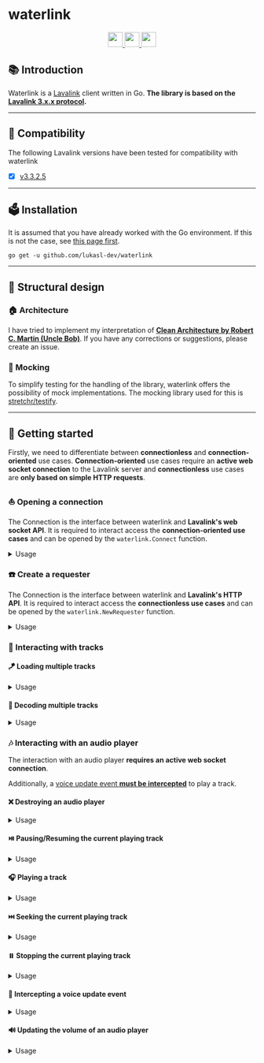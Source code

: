# waterlink

<div align="center">
  <a href="https://golang.org/">
    <img
      src="https://img.shields.io/badge/Written%20in-Go-%23EF4041?style=for-the-badge"
      height="30"
    />
  </a>
  <a href="https://pkg.go.dev/github.com/lukasl-dev/waterlink">
    <img
      src="https://img.shields.io/badge/godoc-reference-5272B4.svg?style=for-the-badge"
      height="30"
    />
  </a>
  <a href="https://goreportcard.com/report/github.com/lukasl-dev/waterlink">
    <img
      src="https://goreportcard.com/badge/github.com/lukasl-dev/waterlink?style=for-the-badge"
      height="30"
    />
  </a>
</div>

## :books: Introduction

Waterlink is a [Lavalink](https://github.com/freyacodes/Lavalink) client written in Go. **The library is based on
the [Lavalink 3.x.x protocol](https://github.com/freyacodes/Lavalink/blob/master/IMPLEMENTATION.md).**

---

## :mag_right: Compatibility

The following Lavalink versions have been tested for compatibility with waterlink

- [x] [v3.3.2.5](https://github.com/freyacodes/Lavalink/releases/tag/3.3.2.5)

---

## :ballot_box: Installation

It is assumed that you have already worked with the Go environment. If this is not the case,
see [this page first](https://golang.org/doc/install).

```shell
go get -u github.com/lukasl-dev/waterlink
```

---

## :art: Structural design

### :house: Architecture

I have tried to implement my interpretation of [**Clean Architecture by Robert C. Martin (Uncle
Bob)**](https://blog.cleancoder.com/uncle-bob/2012/08/13/the-clean-architecture.html). If you have any corrections or
suggestions, please create an issue.

### :mosquito: Mocking

To simplify testing for the handling of the library, waterlink offers the possibility of mock implementations. The
mocking library used for this is [stretchr/testify](https://github.com/stretchr/testify).

---

## :bamboo: Getting started

Firstly, we need to differentiate between **connectionless** and **connection-oriented** use cases. **Connection-oriented** use cases require an **active web socket connection** to the Lavalink server and **connectionless** use cases are **only based on simple HTTP requests**.

### :boat: Opening a connection

The Connection is the interface between waterlink and **Lavalink's web socket API**. It is required to interact access the **connection-oriented use cases** and can be opened by the `waterlink.Connect` function.

<details>
  <summary>Usage</summary>
  <p>
  
  ```go
  package main
  
  import (
    "context"
    "net/url"
  
    "github.com/lukasl-dev/waterlink"
  )
  
  var (
    host = url.URL{                // TODO: adjust
      Scheme: "ws",
      Host:   "localhost:2333",
    }
    passphrase = "youshallnotpass" // TODO: adjust
  )
  
  func main() {
    opts := waterlink.NewConnectOptions().WithPassphrase(passphrase) // more options available
    conn, err := waterlink.Connect(context.TODO(), host, opts)
    if err != nil {
      // TODO: handle error
      return
    }
    // TODO: use conn
  }
  ```

  </p>
</details>

### :phone: Create a requester

The Connection is the interface between waterlink and **Lavalink's HTTP API**. It is required to interact access the **connectionless use cases** and can be opened by the `waterlink.NewRequester` function.

<details>
  <summary>Usage</summary>
  <p>
  
  ```go
  package main
  
  import (
    "net/url"
  
    "github.com/lukasl-dev/waterlink"
  )
  
  var (
    host = url.URL{                // TODO: adjust
      Scheme: "http",
      Host:   "localhost:2333",
    }
    passphrase = "youshallnotpass" // TODO: adjust
  )
  
  func main() {
    opts := waterlink.NewRequesterOptions().WithPassphrase(passphrase) // more options available
    req := waterlink.NewRequester(host, opts)
    // TODO: use req
  }
  ```

  </p>
</details>

### :musical_keyboard: Interacting with tracks

#### :kite: Loading multiple tracks

<details>
  <summary>Usage</summary>
  <p>
  
  ```go
  package main

  import (
    "github.com/lukasl-dev/waterlink"
  )

  var (
    req        waterlink.Requester                             // TODO: create req
    identifier = "https://www.youtube.com/watch?v=dQw4w9WgXcQ" // TODO: adjust
  )

  func main() {
    resp, err := req.LoadTracks(identifier)
    if err != nil {
      // TODO: handle error
      return
    }
    // TODO: use resp
  }
  ```

  </p>
</details>

#### :ticket: Decoding multiple tracks

<details>
  <summary>Usage</summary>
  <p>
  
  ```go
  package main
  
  import (
    "github.com/lukasl-dev/waterlink"
  )
  
  var (
    req      waterlink.Requester // TODO: create req
    trackIDs []string            // TODO: define trackIDs
  )
  
  func main() {
    tracks, err := req.DecodeTracks(trackIDs...)
    if err != nil {
      // handle error
      return
    }
    // TODO: use tracks
  }
  ```

  </p>
</details>

### :notes: Interacting with an audio player

The interaction with an audio player **requires an active web socket connection**.

Additionally, a [voice update event **must be intercepted**](#briefcase-intercepting-a-voice-update-event) to play a track.

#### :x: Destroying an audio player

<details>
  <summary>Usage</summary>
  <p>

  ```go
  package main
  
  import "github.com/lukasl-dev/waterlink"
  
  var (
    conn    waterlink.Connection // TODO: open conn
    guildID uint                 // TODO: define guildID
  )
  
  func main() {
    if err := conn.Destroy(guildID); err != nil {
      // TODO: handle error
    }
  }
  ```

  </p>
</details>

#### :play_or_pause_button: Pausing/Resuming the current playing track

<details>
  <summary>Usage</summary>
  <p>

  ```go
  package main
  
  import "github.com/lukasl-dev/waterlink"
  
  var (
    conn    waterlink.Connection // TODO: open conn
    guildID uint                 // TODO: define guildID
    paused  bool                 // TODO: define paused
  )
  
  func main() {
    if err := conn.SetPaused(guildID, paused); err != nil {
      // TODO: handle error
    }
  }
  ```

  </p>
</details>

#### :headphones: Playing a track

<details>
  <summary>Usage</summary>
  <p>

  ```go
  package main
  
  import (
    "github.com/lukasl-dev/waterlink"
    "github.com/lukasl-dev/waterlink/usecase/play"
  )
  
  var (
    conn    waterlink.Connection // TODO: open conn
    guildID uint                 // TODO: define guildID
    trackID string               // TODO: load trackID
    volume  uint                 // TODO: define volume
  )
  
  func main() {
    opts := play.NewOptions().WithVolume(volume) // more options available
    if err := conn.Play(guildID, trackID, opts); err != nil {
      // TODO: handle error
    }
  }
  ```

  </p>
</details>

#### :next_track_button: Seeking the current playing track

<details>
  <summary>Usage</summary>
  <p>

  ```go
  package main
  
  import (
    "github.com/lukasl-dev/waterlink"
  )
  
  var (
    conn     waterlink.Connection // TODO: open conn
    guildID  uint                 // TODO: define guildID
    position uint                 // TODO: define position
  )
  
  func main() {
    if err := conn.Seek(guildID, position); err != nil {
      // TODO: handle error
    }
  }

  ```

  </p>
</details>

#### :pause_button: Stopping the current playing track

<details>
  <summary>Usage</summary>
  <p>

  ```go
  package main
  
  import (
    "github.com/lukasl-dev/waterlink"
  )
  
  var (
    conn    waterlink.Connection // TODO: open conn
    guildID uint                 // TODO: define guildID
  )
  
  func main() {
    if err := conn.Stop(guildID); err != nil {
      // TODO: handle error
    }
  }
  ```

  </p>
</details>

#### :briefcase: Intercepting a voice update event

<details>
  <summary>Usage</summary>
  <p>

  ```go
  package main
  
  import (
    "github.com/lukasl-dev/waterlink"
  )
  
  var (
    conn      waterlink.Connection // TODO: open conn
    guildID   uint                 // TODO: define guildID
    sessionID string               // TODO: define sessionID
    token     string               // TODO: define token
    endpoint  string               // TODO: define endpoint
  )
  
  func main() {
    if err := conn.UpdateVoice(guildID, sessionID, token, endpoint); err != nil {
      // TODO: handle error
    }
  }
  ```

  </p>
</details>

#### :loud_sound: Updating the volume of an audio player

<details>
  <summary>Usage</summary>
  <p>

  ```go
  package main
  
  import (
    "github.com/lukasl-dev/waterlink"
  )
  
  var (
    conn    waterlink.Connection // TODO: open conn
    guildID uint                 // TODO: define guildID
    volume  uint                 // TODO: define volume
  )
  
  func main() {
    if err := conn.UpdateVolume(guildID, volume); err != nil {
      // TODO: handle error
    }
  }
  ```

  </p>
</details>
